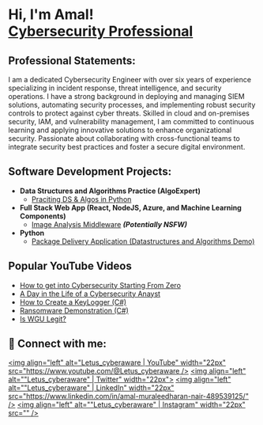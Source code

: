<h1>Hi, I'm Amal! <br/> <a href="https://www.linkedin.com/in/amal-muraleedharan-nair-489539125/">Cybersecurity Professional</a></h1>
<h2>Professional Statements:</h2>
I am a dedicated Cybersecurity Engineer with over six years of experience specializing in incident response, threat intelligence, and security operations. I have a strong background in deploying and managing SIEM solutions, automating security processes, and implementing robust security controls to protect against cyber threats. Skilled in cloud and on-premises security, IAM, and vulnerability management, I am committed to continuous learning and applying innovative solutions to enhance organizational security. Passionate about collaborating with cross-functional teams to integrate security best practices and foster a secure digital environment.
<h2>Software Development Projects:</h2>

- <b>Data Structures and Algorithms Practice (AlgoExpert)</b>
  - [Praciting DS & Algos in Python](https://github.com/Amalmuraleedharannair/Algorithms_withPython)
- <b>Full Stack Web App (React, NodeJS, Azure, and Machine Learning Components)</b>
  - [Image Analysis Middleware](https://github.com/Amalmuraleedharannair/4chan-Image-Analysis-Middleware-C964-main) <b><i>(Potentially NSFW)</b></i>
- <b>Python</b>
  - [Package Delivery Application (Datastructures and Algorithms Demo)](https://github.com/joshmadakor1/Package-Delivery-Pathfinding-Algorithm)

<h2>Popular YouTube Videos</h2>

- [How to get into Cybersecurity Starting From Zero](https://www.youtube.com/watch?v=a83ASGn_V_s)
- [A Day in the Life of a Cybersecurity Anayst](https://www.youtube.com/watch?v=uHy3oM7NnoU)
- [How to Create a KeyLogger (C#)](https://www.youtube.com/watch?v=N-L9hklSlNk)
- [Ransomware Demonstration (C#)](https://www.youtube.com/watch?v=OfvdQeh79s0)
- [Is WGU Legit?](https://www.youtube.com/watch?v=E2MwRWxDBkA)

<h2> 🤳 Connect with me:</h2>

[<img align="left" alt="Letus_cyberaware | YouTube" width="22px" src="https://www.youtube.com/@Letus_cyberaware />][youtube]
[<img align="left" alt=""Letus_cyberaware" | Twitter" width="22px">][twitter]
[<img align="left" alt=""Letus_cyberaware" | LinkedIn" width="22px" src="https://www.linkedin.com/in/amal-muraleedharan-nair-489539125/" />][linkedin]
[<img align="left" alt=""Letus_cyberaware" | Instagram" width="22px" src="" />][instagram]

[twitter]: https://twitter.com/joshmadakor
[youtube]: https://www.youtube.com/c/joshmadakor
[instagram]: https://www.instagram.com/joshmadakor/
[linkedin]: https://linkedin.com/in/joshmadakor

<!--
**joshmadakor1/joshmadakor1** is a ✨ _special_ ✨ repository because its `README.md` (this file) appears on your GitHub profile.

Here are some ideas to get you started:

- 🔭 I’m currently working on ...
- 🌱 I’m currently learning ...
- 👯 I’m looking to collaborate on ...
- 🤔 I’m looking for help with ...
- 💬 Ask me about ...
- 📫 How to reach me: ...
- 😄 Pronouns: ...
- ⚡ Fun fact: ...
-->

